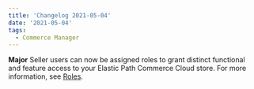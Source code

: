 ```yaml
---
title: 'Changelog 2021-05-04'
date: '2021-05-04'
tags:
  - Commerce Manager
---
```

**Major** Seller users can now be assigned roles to grant distinct functional and feature access to your Elastic Path Commerce Cloud store. For more information, see [Roles](/guides/Getting-Started/team-management).
